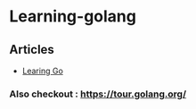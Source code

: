 # Learning-golang

## Articles
* [Learing Go](https://akhilt.wordpress.com/2021/06/07/learning-go/)


### Also checkout : https://tour.golang.org/

